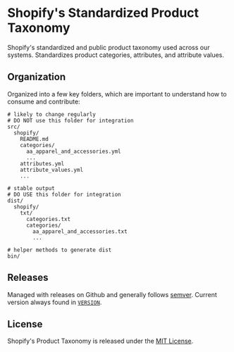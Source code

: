 # Shopify's Standardized Product Taxonomy

Shopify's standardized and public product taxonomy used across our systems. Standardizes product categories, attributes, and attribute values.

## Organization

Organized into a few key folders, which are important to understand how to consume and contribute:

```
# likely to change regularly
# DO NOT use this folder for integration
src/
  shopify/
    README.md
    categories/
      aa_apparel_and_accessories.yml
      ...
    attributes.yml
    attribute_values.yml
    ...

# stable output
# DO USE this folder for integration
dist/
  shopify/
    txt/
      categories.txt
      categories/
        aa_apparel_and_accessories.txt
        ...

# helper methods to generate dist
bin/
```


## Releases

Managed with releases on Github and generally follows [semver](https://semver.org/). Current version always found in [`VERSION`](./VERSION).

## License

Shopify's Product Taxonomy is released under the [MIT License](./LICENSE).
